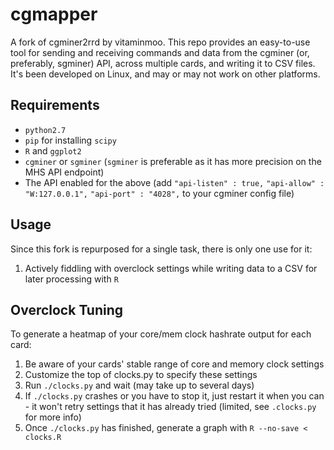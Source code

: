 # cgmapper

A fork of cgminer2rrd by vitaminmoo. This repo provides an easy-to-use tool for sending and receiving commands and data from the cgminer (or, preferably, sgminer) API, across multiple cards, and writing it to CSV files. It's been developed on Linux, and may or may not work on other platforms.

## Requirements

* `python2.7`
* `pip` for installing `scipy`
* `R` and `ggplot2`
* `cgminer` or `sgminer` (`sgminer` is preferable as it has more precision on the MHS API endpoint)
* The API enabled for the above (add `"api-listen" : true,` `"api-allow" : "W:127.0.0.1",` `"api-port" : "4028",` to your cgminer config file)

## Usage

Since this fork is repurposed for a single task, there is only one use for it:

1. Actively fiddling with overclock settings while writing data to a CSV for later processing with `R`

## Overclock Tuning

To generate a heatmap of your core/mem clock hashrate output for each card:

1. Be aware of your cards' stable range of core and memory clock settings
2. Customize the top of clocks.py to specify these settings
3. Run `./clocks.py` and wait (may take up to several days)
4. If `./clocks.py` crashes or you have to stop it, just restart it when you can - it won't retry settings that it has already tried (limited, see `.clocks.py` for more info)
5. Once `./clocks.py` has finished, generate a graph with `R --no-save < clocks.R`
